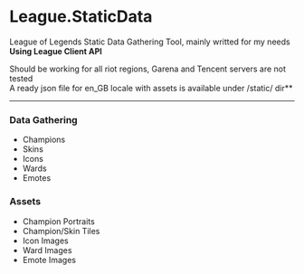 # League.StaticData
League of Legends Static Data Gathering Tool, mainly writted for my needs\
**Using League Client API**

Should be working for all riot regions, Garena and Tencent servers are not tested\
A ready json file for en_GB locale with assets is available under /static/ dir**

---

### Data Gathering
* Champions
* Skins
* Icons
* Wards
* Emotes

### Assets
* Champion Portraits
* Champion/Skin Tiles
* Icon Images
* Ward Images 
* Emote Images
